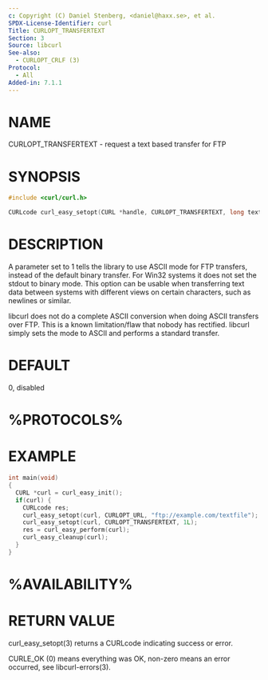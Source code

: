 ```yaml
---
c: Copyright (C) Daniel Stenberg, <daniel@haxx.se>, et al.
SPDX-License-Identifier: curl
Title: CURLOPT_TRANSFERTEXT
Section: 3
Source: libcurl
See-also:
  - CURLOPT_CRLF (3)
Protocol:
  - All
Added-in: 7.1.1
---
```


# NAME

CURLOPT_TRANSFERTEXT - request a text based transfer for FTP

# SYNOPSIS

~~~c
#include <curl/curl.h>

CURLcode curl_easy_setopt(CURL *handle, CURLOPT_TRANSFERTEXT, long text);
~~~

# DESCRIPTION

A parameter set to 1 tells the library to use ASCII mode for FTP transfers,
instead of the default binary transfer. For Win32 systems it does not set the
stdout to binary mode. This option can be usable when transferring text data
between systems with different views on certain characters, such as newlines
or similar.

libcurl does not do a complete ASCII conversion when doing ASCII transfers
over FTP. This is a known limitation/flaw that nobody has rectified. libcurl
simply sets the mode to ASCII and performs a standard transfer.

# DEFAULT

0, disabled

# %PROTOCOLS%

# EXAMPLE

~~~c
int main(void)
{
  CURL *curl = curl_easy_init();
  if(curl) {
    CURLcode res;
    curl_easy_setopt(curl, CURLOPT_URL, "ftp://example.com/textfile");
    curl_easy_setopt(curl, CURLOPT_TRANSFERTEXT, 1L);
    res = curl_easy_perform(curl);
    curl_easy_cleanup(curl);
  }
}
~~~

# %AVAILABILITY%

# RETURN VALUE

curl_easy_setopt(3) returns a CURLcode indicating success or error.

CURLE_OK (0) means everything was OK, non-zero means an error occurred, see
libcurl-errors(3).
